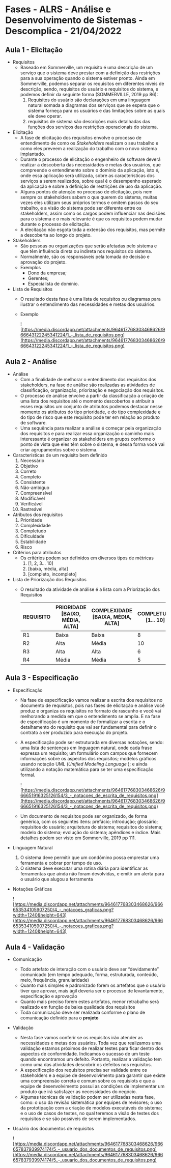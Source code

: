 # Fases - ALRS - Análise e Desenvolvimento de Sistemas - Descomplica - 21/04/2022

## Aula 1 - Elicitação

- Requisitos
    - Baseado em Sommerville, um requisito é uma descrição de um serviço que o sistema deve prestar com a definição das restrições para a sua operação quando o sistema estiver pronto. Ainda em Sommerville, podemos separar os requisitos em diferentes níveis de descrição, sendo, requisitos do usuário e requisitos do sistema, e podemos definir da seguinte forma (SOMMERVILLE, 2019 pp 86):
        1. Requisitos do usuário são declarações em uma linguagem natural somada a diagramas dos serviços que se espera que o sistema forneça para os usuários e das limitações sobre as quais ele deve operar.
        2. requisitos de sistema são descrições mais detalhadas das funções dos serviços das restrições operacionais do sistema.
- Elicitação
    - A fase de elicitação dos requisitos envolve o processo de entendimento de como os *Stakeholders* realizam o seu trabalho e como eles preveem a realização do trabalho com o novo sistema implantado.
    - Durante o processo de elicitação o engenheiro de software deverá realizar a descoberta das necessidades e metas dos usuários, que compreende o entendimento sobre o domínio da aplicação, isto é, onde essa aplicação será utilizada, sobre as características dos serviços a serem realizados, sobre qual é o desempenho esperado da aplicação e sobre a definição de restrições de uso da aplicação.
    - Alguns pontos de atenção no processo de elicitação, pois nem sempre os stakeholders sabem o que querem do sistema, muitas vezes eles utilizam seus próprios termos e omitem passos do seu trabalho, e a visão do sistema pode ser diferente entre os stakeholders, assim como os cargos podem influenciar nas decisões para o sistema e o mais relevante é que os requisitos podem mudar durante o processo de elicitação.
    - A elecitação não esgota toda a extensão dos requisitos, mas permite a descoberta ao longo do projeto.
- Stakeholders
    - São pessoas ou organizações que serão afetadas pelo sistema e que têm influência direta ou indireta nos requisitos do sistema.
    - Normalmente, são os responsáveis pela tomada de decisão e aprovação do projeto.
    - Exemplos
        - Dono da empresa;
        - Gerentes;
        - Especialista de domínio.
- Lista de Requisitos
    - O resultado desta fase é uma lista de requisitos ou diagramas para ilustrar o entendimento das necessidades e metas dos usuários.
    - Exemplo
        
        ![https://media.discordapp.net/attachments/964617768303468626/966643122245341224/1_-_lista_de_requisitos.png](https://media.discordapp.net/attachments/964617768303468626/966643122245341224/1_-_lista_de_requisitos.png)
        

## Aula 2 - Análise

- Análise
    - Com a finalidade de melhorar o entendimento dos requisitos dos stakeholders, na fase de análise são realizadas as atividades de classificação, organização, priorização e negociação dos requisitos.
    - O processo de análise envolve a partir da classificação a criação de uma lista dos requisitos até o momento descobertos e atribuir a esses requisitos um conjunto de atributos podemos destacar nesse momento os atributos do tipo prioridade, e do tipo complexidade e do tipo de risco que este requisito pode ter em relação ao produto de software.
    - Uma sequência para realizar a análise é começar pela organização dos requisitos e para realizar essa organização o caminho mais interessante é organizar os stakeholders em grupos conforme o ponto de vista que eles têm sobre o sistema, e dessa forma você vai criar agrupamentos sobre o sistema.
- Características de um requisito bem definido
    1. Necessário
    2. Objetivo
    3. Correto
    4. Completo
    5. Consistente
    6. Não-ambíguo
    7. Compreensível
    8. Modificável
    9. Verificável
    10. Rastreável
- Atributos dos requisitos
    1. Prioridade
    2. Complexidade
    3. Completudo
    4. Dificuldade
    5. Estabilidade
    6. Risco
- Critérios para atributos
    - Os critérios podem ser definidos em diversos tipos de métricas
        1. [1, 2, 3... 10]
        2. [baixa, média, alta]
        3. [completo, incompleto]
- Lista de Priorização dos Requisitos
    - O resultado da atividade de análise é a lista com a Priorização dos Requisitos
        
        
        | REQUISITO  | PRIORIDADE [BAIXO, MÉDIA, ALTA] | COMPLEXIDADE [BAIXA, MÉDIA, ALTA] | COMPLETUDE [1... 10] | RISCO [BAIXO, MÉDIO, ALTO] |
        | --- | --- | --- | --- | --- |
        | R1 | Baixa | Baixa | 8 | Médio |
        | R2 | Alta | Média | 10 | Médio |
        | R3 | Alta | Alta | 6 | Alta |
        | R4 | Média | Média | 5 | Baixo |

## Aula 3 - Especificação

- Especificação
    - Na fase de especificação vamos realizar a escrita dos requisitos no documento de requisitos, pois nas fases de elicitação e análise você produz e organiza os requisitos no formato de rascunho e você vai melhorando a medida em que o entendimento se amplia. E na fase de especificação é um momento de formalizar a escrita e o detalhamento do requisito que vai ser fundamental para definir o contrato a ser produzido para execução do projeto.
    - A especificação pode ser estruturada em diversas notações, sendo: uma lista de sentenças em linguagem natural, onde cada frase expressa um requisito; um formulário com campos que fornecem informações sobre os aspectos dos requisitos; modelos gráficos usando notação UML (*Unified Modeling Language* ); e ainda utilizando a notação matemática para se ter uma especificação formal.
        
        ![https://media.discordapp.net/attachments/964617768303468626/966651916325126154/3_-_notacoes_de_escrita_de_requisitos.png](https://media.discordapp.net/attachments/964617768303468626/966651916325126154/3_-_notacoes_de_escrita_de_requisitos.png)
        
    - Um documento de requisitos pode ser organizado, de forma genérica, com os seguintes itens: prefácio; introdução; glossário; requisitos do usuário; arquitetura do sistema; requisitos do sistema; modelo do sistema; evolução do sistema; apêndices e índice. Mais detalhes podem ser visto em Sommerville, 2019 pp 111.
- Linguagem Natural
    1. O sistema deve permitir que um condômino possa emprestar uma ferramenta e cobrar por tempo de uso. 
    2. O sistema deve executar uma rotina diária para identificar as ferramentas que ainda não foram devolvidas, e emitir um alerta para o usuário que alugou a ferramenta
- Notações Gráficas
    
    ![https://media.discordapp.net/attachments/964617768303468626/966653534105907250/4_-_notacoes_graficas.png?width=1240&height=643](https://media.discordapp.net/attachments/964617768303468626/966653534105907250/4_-_notacoes_graficas.png?width=1240&height=643)
    

## Aula 4 - Validação

- Comunicação
    - Todo artefato de interação com o usuário deve ser “devidamente” comunicado (em tempo adequado, forma, estruturada, conteúdo, meio, frequência, granularidade)
    - Quanto mais simples e padronizado forem os artefatos que o usuário tiver que aprovar, mais ágil deveria ser o processo de levantamento, especificação e aprovação
    - Quanto mais preciso forem estes artefatos, menor retrabalho será realizado em função de baixa qualidade dos requisitos
    - Toda comunicação deve ser realizada conforme o plano de comunicação definido para o **projeto**
- Validação
    - Nesta fase vamos conferir se os requisitos irão atender as necessidades e metas dos usuários. Toda vez que realizamos uma validação estamos próximos de realizar testes para ficar dentro dos aspectos de conformidade. Indicamos o sucesso de um teste quando encontramos um defeito. Portanto, realizar a validação tem como uma das atividades descobrir os defeitos nos requisitos.
    - A especificação dos requisitos precisa ser validade entre os stakeholders e a equipe de desenvolvimento para garantir que existe uma compreensão correta e comum sobre os requisiots e que a equipe de desenvolvimento possui as condições de implementar um produto que irá satisfazer as necessidades do negócio.
    - Algumas técnicas de validação podem ser utilizadas nesta fase, como: o uso da revisão sistemática por equipes de revisores; o uso da prototipação com a criação de modelos executáveis do sistema; e o uso de casos de testes, no qual teremos a visão de testes dos requisitos e se são possíveis de serem implementados.
- Usuário dos documentos de requisitos
    
    ![https://media.discordapp.net/attachments/964617768303468626/966657837939974174/5_-_usuario_dos_documentos_de_requisitos.png](https://media.discordapp.net/attachments/964617768303468626/966657837939974174/5_-_usuario_dos_documentos_de_requisitos.png)